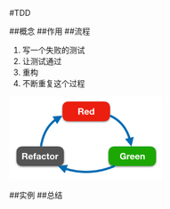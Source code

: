 #TDD

##概念
##作用
##流程
1. 写一个失败的测试
1. 让测试通过
1. 重构
2. 不断重复这个过程

<img src=./resources/tdd_red_green_refactor_cycle.png alt="GitHub" title="GitHub,Social Coding" height="150" />


##实例
##总结